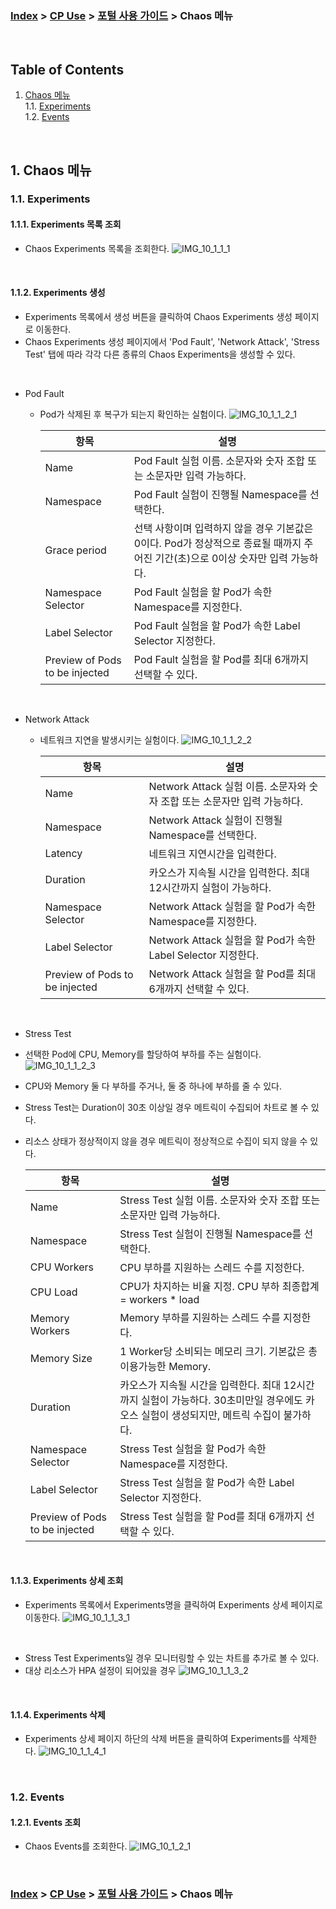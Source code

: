 ### [Index](https://github.com/K-PaaS/container-platform/blob/master/README.md) > [CP Use](../Readme.md) >  [포털 사용 가이드](./cp-portal-use-guide.md) > Chaos 메뉴

<br>

## Table of Contents

1. [Chaos 메뉴](#1)  
  1.1. [Experiments](#1-1)  
  1.2. [Events](#1-2)   
<br>

## <div id='1'/> 1. Chaos 메뉴
### <div id='1-1'/> 1.1. Experiments
#### <div id='1-1-1'/> 1.1.1. Experiments 목록 조회
- Chaos Experiments 목록을 조회한다.
  ![IMG_10_1_1_1]

<br>

#### <div id='1-1-2'/> 1.1.2. Experiments 생성
- Experiments 목록에서 생성 버튼을 클릭하여 Chaos Experiments 생성 페이지로 이동한다.
- Chaos Experiments 생성 페이지에서 'Pod Fault', 'Network Attack', 'Stress Test' 탭에 따라 각각 다른 종류의 Chaos Experiments을 생성할 수 있다.

<br>

- Pod Fault
  - Pod가 삭제된 후 복구가 되는지 확인하는 실험이다.
    ![IMG_10_1_1_2_1]

    <table>
    <thead>
      <tr>
        <th>항목</th>
        <th>설명</th>
      </tr>
    </thead>
    <tbody>
      <tr>
        <td>Name</td>
        <td>Pod Fault 실험 이름. 소문자와 숫자 조합 또는 소문자만 입력 가능하다.</td>
      </tr>
      <tr>
        <td>Namespace</td>
        <td>Pod Fault 실험이 진행될 Namespace를 선택한다.</td>
      </tr>
      <tr>
        <td>Grace period</td>
        <td>선택 사항이며 입력하지 않을 경우 기본값은 0이다. Pod가 정상적으로 종료될 때까지 주어진 기간(초)으로 0이상 숫자만 입력 가능하다.</td>
      </tr>
      <tr>
        <td>Namespace Selector</td>
        <td>Pod Fault 실험을 할 Pod가 속한 Namespace를 지정한다.</td>
      </tr>
      <tr>
        <td>Label Selector</td>
        <td>Pod Fault 실험을 할 Pod가 속한 Label Selector 지정한다.</td>
      </tr>
      <tr>
        <td>Preview of Pods to be injected</td>
        <td>Pod Fault 실험을 할 Pod를 최대 6개까지 선택할 수 있다.</td>
      </tr>
    </tbody>
    </table>

<br>

- Network Attack
  - 네트워크 지연을 발생시키는 실험이다.
    ![IMG_10_1_1_2_2]

    <table>
    <thead>
      <tr>
        <th>항목</th>
        <th>설명</th>
      </tr>
    </thead>
    <tbody>
      <tr>
        <td>Name</td>
        <td>Network Attack 실험 이름. 소문자와 숫자 조합 또는 소문자만 입력 가능하다.</td>
      </tr>
      <tr>
        <td>Namespace</td>
        <td>Network Attack 실험이 진행될 Namespace를 선택한다.</td>
      </tr>
      <tr>
        <td>Latency</td>
        <td>네트워크 지연시간을 입력한다.</td>
      </tr>
      <tr>
        <td>Duration</td>
        <td>카오스가 지속될 시간을 입력한다. 최대 12시간까지 실험이 가능하다.</td>
      </tr>
      <tr>
        <td>Namespace Selector</td>
        <td>Network Attack 실험을 할 Pod가 속한 Namespace를 지정한다.</td>
      </tr>
      <tr>
        <td>Label Selector</td>
        <td>Network Attack 실험을 할 Pod가 속한 Label Selector 지정한다.</td>
      </tr>
      <tr>
        <td>Preview of Pods to be injected</td>
        <td>Network Attack 실험을 할 Pod를 최대 6개까지 선택할 수 있다.</td>
      </tr>
    </tbody>
    </table>

<br>

-  Stress Test
  - 선택한 Pod에 CPU, Memory를 할당하여 부하를 주는 실험이다.
    ![IMG_10_1_1_2_3]
- CPU와 Memory 둘 다 부하를 주거나, 둘 중 하나에 부하를 줄 수 있다.
- Stress Test는 Duration이 30초 이상일 경우 메트릭이 수집되어 차트로 볼 수 있다.
- 리소스 상태가 정상적이지 않을 경우 메트릭이 정상적으로 수집이 되지 않을 수 있다.

    <table>
    <thead>
      <tr>
        <th>항목</th>
        <th>설명</th>
      </tr>
    </thead>
    <tbody>
      <tr>
        <td>Name</td>
        <td>Stress Test 실험 이름. 소문자와 숫자 조합 또는 소문자만 입력 가능하다.</td>
      </tr>
      <tr>
        <td>Namespace</td>
        <td>Stress Test 실험이 진행될 Namespace를 선택한다.</td>
      </tr>
      <tr>
        <td>CPU Workers</td>
        <td>CPU 부하를 지원하는 스레드 수를 지정한다.</td>
      </tr>
      <tr>
        <td>CPU Load</td>
        <td>CPU가 차지하는 비율 지정. CPU 부하 최종합계 = workers * load</td>
      </tr>
      <tr>
        <td>Memory Workers</td>
        <td>Memory 부하를 지원하는 스레드 수를 지정한다.</td>
      </tr>
      <tr>
        <td>Memory Size</td>
        <td>1 Worker당 소비되는 메모리 크기. 기본값은 총 이용가능한 Memory.</td>
      </tr>
      <tr>
        <td>Duration</td>
        <td>카오스가 지속될 시간을 입력한다. 최대 12시간까지 실험이 가능하다. 30초미만일 경우에도 카오스 실험이 생성되지만, 메트릭 수집이 불가하다.</td>
      </tr>
      <tr>
        <td>Namespace Selector</td>
        <td>Stress Test 실험을 할 Pod가 속한 Namespace를 지정한다.</td>
      </tr>
      <tr>
        <td>Label Selector</td>
        <td>Stress Test 실험을 할 Pod가 속한 Label Selector 지정한다.</td>
      </tr>
      <tr>
        <td>Preview of Pods to be injected</td>
        <td>Stress Test 실험을 할 Pod를 최대 6개까지 선택할 수 있다.</td>
      </tr>
    </tbody>
    </table>

<br>

#### <div id='1-1-3'/> 1.1.3. Experiments 상세 조회
- Experiments 목록에서 Experiments명을 클릭하여 Experiments 상세 페이지로 이동한다.
  ![IMG_10_1_1_3_1]
  
<br>

- Stress Test Experiments일 경우 모니터링할 수 있는 차트를 추가로 볼 수 있다.
- 대상 리소스가 HPA 설정이 되어있을 경우
  ![IMG_10_1_1_3_2]

<br>

#### <div id='1-1-4'/> 1.1.4. Experiments 삭제
- Experiments 상세 페이지 하단의 삭제 버튼을 클릭하여 Experiments를 삭제한다.
  ![IMG_10_1_1_4_1]

<br>

### <div id='1-2'/> 1.2. Events
#### <div id='1-2-1'/> 1.2.1. Events 조회
- Chaos Events를 조회한다.
  ![IMG_10_1_2_1]

<br>


### [Index](https://github.com/K-PaaS/container-platform/blob/master/README.md) > [CP Use](../Readme.md) >  [포털 사용 가이드](./cp-portal-use-guide.md) > Chaos 메뉴

[IMG_10_1_1_1]:../images/portal/IMG_10_1_1_1.png
[IMG_10_1_1_2_1]:../images/portal/IMG_10_1_1_2_1.png
[IMG_10_1_1_2_2]:../images/portal/IMG_10_1_1_2_2.png
[IMG_10_1_1_2_3]:../images/portal/IMG_10_1_1_2_3.png
[IMG_10_1_1_3_1]:../images/portal/IMG_10_1_1_3_1.png
[IMG_10_1_1_3_2]:../images/portal/IMG_10_1_1_3_2.png
[IMG_10_1_1_4_1]:../images/portal/IMG_10_1_1_4_1.png
[IMG_10_1_2_1]:../images/portal/IMG_10_1_2_1.png

